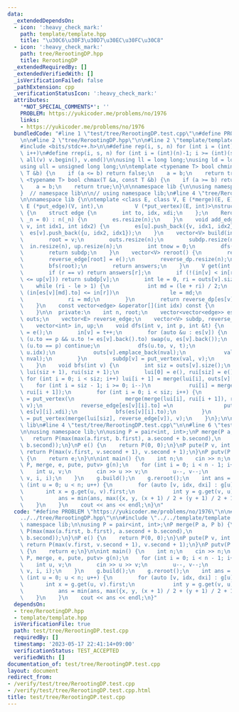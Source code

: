```yaml
---
data:
  _extendedDependsOn:
  - icon: ':heavy_check_mark:'
    path: template/template.hpp
    title: "\u30C6\u30F3\u30D7\u30EC\u30FC\u30C8"
  - icon: ':heavy_check_mark:'
    path: tree/RerootingDP.hpp
    title: RerootingDP
  _extendedRequiredBy: []
  _extendedVerifiedWith: []
  _isVerificationFailed: false
  _pathExtension: cpp
  _verificationStatusIcon: ':heavy_check_mark:'
  attributes:
    '*NOT_SPECIAL_COMMENTS*': ''
    PROBLEM: https://yukicoder.me/problems/no/1976
    links:
    - https://yukicoder.me/problems/no/1976
  bundledCode: "#line 1 \"test/tree/RerootingDP.test.cpp\"\n#define PROBLEM \"https://yukicoder.me/problems/no/1976\"\
    \n\n#line 2 \"tree/RerootingDP.hpp\"\n\n#line 2 \"template/template.hpp\"\n\n\
    #include <bits/stdc++.h>\n\n#define rep(i, s, n) for (int i = (int)(s); i < (int)(n);\
    \ i++)\n#define rrep(i, s, n) for (int i = (int)(n)-1; i >= (int)(s); i--)\n#define\
    \ all(v) v.begin(), v.end()\n\nusing ll = long long;\nusing ld = long double;\n\
    using ull = unsigned long long;\n\ntemplate <typename T> bool chmin(T &a, const\
    \ T &b) {\n    if (a <= b) return false;\n    a = b;\n    return true;\n}\ntemplate\
    \ <typename T> bool chmax(T &a, const T &b) {\n    if (a >= b) return false;\n\
    \    a = b;\n    return true;\n}\n\nnamespace lib {\n\nusing namespace std;\n\n\
    }  // namespace lib\n\n// using namespace lib;\n#line 4 \"tree/RerootingDP.hpp\"\
    \n\nnamespace lib {\n\ntemplate <class E, class V, E (*merge)(E, E), E (*e)(),\
    \ E (*put_edge)(V, int),\n          V (*put_vertex)(E, int)>\nstruct RerootingDP\
    \ {\n    struct edge {\n        int to, idx, xdi;\n    };\n    RerootingDP(int\
    \ _n = 0) : n(_n) {\n        es.resize(n);\n    }\n    void add_edge(int u, int\
    \ v, int idx1, int idx2) {\n        es[u].push_back({v, idx1, idx2});\n      \
    \  es[v].push_back({u, idx2, idx1});\n    }\n    vector<V> build(int v = 0) {\n\
    \        root = v;\n        outs.resize(n);\n        subdp.resize(n);\n      \
    \  in.resize(n), up.resize(n);\n        int tnow = 0;\n        dfs(root, -1, tnow);\n\
    \        return subdp;\n    }\n    vector<V> reroot() {\n        reverse_edge.resize(n);\n\
    \        reverse_edge[root] = e();\n        reverse_dp.resize(n);\n        answers.resize(n);\n\
    \        bfs(root);\n        return answers;\n    }\n    V get(int r, int v) {\n\
    \        if (r == v) return answers[r];\n        if (!(in[v] < in[r] && up[r]\
    \ <= up[v])) return subdp[v];\n        int le = 0, ri = outs[v].size();\n    \
    \    while (ri - le > 1) {\n            int md = (le + ri) / 2;\n            if\
    \ (in[es[v][md].to] <= in[r])\n                le = md;\n            else\n  \
    \              ri = md;\n        }\n        return reverse_dp[es[v][le].to];\n\
    \    }\n    const vector<edge> &operator[](int idx) const {\n        return es[idx];\n\
    \    }\n\n  private:\n    int n, root;\n    vector<vector<edge>> es;\n    vector<vector<E>>\
    \ outs;\n    vector<E> reverse_edge;\n    vector<V> subdp, reverse_dp, answers;\n\
    \    vector<int> in, up;\n    void dfs(int v, int p, int &t) {\n        E val\
    \ = e();\n        in[v] = t++;\n        for (auto &u : es[v]) {\n            if\
    \ (u.to == p && u.to != es[v].back().to) swap(u, es[v].back());\n            if\
    \ (u.to == p) continue;\n            dfs(u.to, v, t);\n            E nval = put_edge(subdp[u.to],\
    \ u.idx);\n            outs[v].emplace_back(nval);\n            val = merge(val,\
    \ nval);\n        }\n        subdp[v] = put_vertex(val, v);\n        up[v] = t;\n\
    \    }\n    void bfs(int v) {\n        int siz = outs[v].size();\n        vector<E>\
    \ lui(siz + 1), rui(siz + 1);\n        lui[0] = e(), rui[siz] = e();\n       \
    \ for (int i = 0; i < siz; i++) lui[i + 1] = merge(lui[i], outs[v][i]);\n    \
    \    for (int i = siz - 1; i >= 0; i--)\n            rui[i] = merge(outs[v][i],\
    \ rui[i + 1]);\n        for (int i = 0; i < siz; i++) {\n            reverse_dp[es[v][i].to]\
    \ = put_vertex(\n                merge(merge(lui[i], rui[i + 1]), reverse_edge[v]),\
    \ v);\n            reverse_edge[es[v][i].to] =\n                put_edge(reverse_dp[es[v][i].to],\
    \ es[v][i].xdi);\n            bfs(es[v][i].to);\n        }\n        answers[v]\
    \ = put_vertex(merge(lui[siz], reverse_edge[v]), v);\n    }\n};\n\n}  // namespace\
    \ lib\n#line 4 \"test/tree/RerootingDP.test.cpp\"\n\n#line 6 \"test/tree/RerootingDP.test.cpp\"\
    \n\nusing namespace lib;\n\nusing P = pair<int, int>;\nP merge(P a, P b) {\n \
    \   return P(max(max(a.first, b.first), a.second + b.second),\n             max(a.second,\
    \ b.second));\n}\nP e() {\n    return P(0, 0);\n}\nP pute(P v, int id) {\n   \
    \ return P(max(v.first, v.second + 1), v.second + 1);\n}\nP putv(P e, int id)\
    \ {\n    return e;\n}\n\nint main() {\n    int n;\n    cin >> n;\n    RerootingDP<P,\
    \ P, merge, e, pute, putv> g(n);\n    for (int i = 0; i < n - 1; i++) {\n    \
    \    int u, v;\n        cin >> u >> v;\n        u--, v--;\n        g.add_edge(u,\
    \ v, i, i);\n    }\n    g.build();\n    g.reroot();\n    int ans = n;\n    for\
    \ (int u = 0; u < n; u++) {\n        for (auto [v, idx, dxi] : g[u]) {\n     \
    \       int x = g.get(u, v).first;\n            int y = g.get(v, u).first;\n \
    \           ans = min(ans, max({x, y, (x + 1) / 2 + (y + 1) / 2 + 1}));\n    \
    \    }\n    }\n    cout << ans << endl;\n}\n"
  code: "#define PROBLEM \"https://yukicoder.me/problems/no/1976\"\n\n#include \"\
    ../../tree/RerootingDP.hpp\"\n\n#include \"../../template/template.hpp\"\n\nusing\
    \ namespace lib;\n\nusing P = pair<int, int>;\nP merge(P a, P b) {\n    return\
    \ P(max(max(a.first, b.first), a.second + b.second),\n             max(a.second,\
    \ b.second));\n}\nP e() {\n    return P(0, 0);\n}\nP pute(P v, int id) {\n   \
    \ return P(max(v.first, v.second + 1), v.second + 1);\n}\nP putv(P e, int id)\
    \ {\n    return e;\n}\n\nint main() {\n    int n;\n    cin >> n;\n    RerootingDP<P,\
    \ P, merge, e, pute, putv> g(n);\n    for (int i = 0; i < n - 1; i++) {\n    \
    \    int u, v;\n        cin >> u >> v;\n        u--, v--;\n        g.add_edge(u,\
    \ v, i, i);\n    }\n    g.build();\n    g.reroot();\n    int ans = n;\n    for\
    \ (int u = 0; u < n; u++) {\n        for (auto [v, idx, dxi] : g[u]) {\n     \
    \       int x = g.get(u, v).first;\n            int y = g.get(v, u).first;\n \
    \           ans = min(ans, max({x, y, (x + 1) / 2 + (y + 1) / 2 + 1}));\n    \
    \    }\n    }\n    cout << ans << endl;\n}"
  dependsOn:
  - tree/RerootingDP.hpp
  - template/template.hpp
  isVerificationFile: true
  path: test/tree/RerootingDP.test.cpp
  requiredBy: []
  timestamp: '2023-05-17 22:41:14+09:00'
  verificationStatus: TEST_ACCEPTED
  verifiedWith: []
documentation_of: test/tree/RerootingDP.test.cpp
layout: document
redirect_from:
- /verify/test/tree/RerootingDP.test.cpp
- /verify/test/tree/RerootingDP.test.cpp.html
title: test/tree/RerootingDP.test.cpp
---
```

